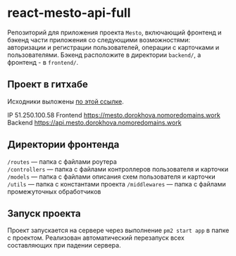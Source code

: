 # react-mesto-api-full
Репозиторий для приложения проекта `Mesto`, включающий фронтенд и бэкенд части приложения со следующими возможностями: авторизации и регистрации пользователей, операции с карточками и пользователями. Бэкенд расположите в директории `backend/`, а фронтенд - в `frontend/`. 

## Проект в гитхабе

Исходники выложены [по этой ссылке](https://github.com/tatiana-dorokhova/react-mesto-api-full).

IP  51.250.100.58
Frontend  https://mesto.dorokhova.nomoredomains.work
Backend  https://api.mesto.dorokhova.nomoredomains.work

## Директории фронтенда

`/routes` — папка с файлами роутера  
`/controllers` — папка с файлами контроллеров пользователя и карточки  
`/models` — папка с файлами описания схем пользователя и карточки
`/utils` — папка с константами проекта
`/middlewares` — папка с файлами промежуточных обработчиков

## Запуск проекта

Проект запускается на сервере через выполнение `pm2 start app` в папке с проектом.
Реализован автоматический перезапуск всех составляющих при падении сервера.